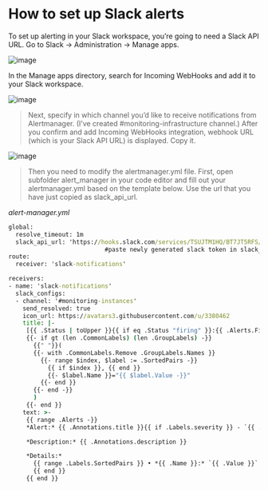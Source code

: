 # How to set up Slack alerts

To set up alerting in your Slack workspace, you’re going to need a Slack API URL. Go to Slack -> Administration -> Manage apps.

![image](https://github.com/rio-ke/workman/assets/88568938/6e9dd024-0f5e-415e-be38-b7f820262fd1)

In the Manage apps directory, search for Incoming WebHooks and add it to your Slack workspace.

![image](https://github.com/rio-ke/workman/assets/88568938/bd1d23e9-ccbc-48d2-8033-9a2b8269fdd1)

> Next, specify in which channel you’d like to receive notifications from Alertmanager. (I’ve created #monitoring-infrastructure channel.) After you confirm and add Incoming WebHooks integration, webhook URL (which is your Slack API URL) is displayed. Copy it.

![image](https://github.com/rio-ke/workman/assets/88568938/379c33ef-2489-448f-806b-8c3c27b58a64)

> Then you need to modify the alertmanager.yml file. First, open subfolder alert_manager in your code editor and fill out your alertmanager.yml based on the template below. Use the url that you have just copied as slack_api_url.


_alert-manager.yml_

```cmd
global:
  resolve_timeout: 1m
  slack_api_url: 'https://hooks.slack.com/services/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'
                           #paste newly generated slack token in slack_api_url
route:
  receiver: 'slack-notifications'

receivers:
- name: 'slack-notifications'
  slack_configs:
  - channel: '#monitoring-instances'
    send_resolved: true
    icon_url: https://avatars3.githubusercontent.com/u/3380462
    title: |-
     [{{ .Status | toUpper }}{{ if eq .Status "firing" }}:{{ .Alerts.Firing | len }}{{ end }}] {{ .CommonLabels.alertname }} for {{ .CommonLabels.job }}
     {{- if gt (len .CommonLabels) (len .GroupLabels) -}}
       {{" "}}(
       {{- with .CommonLabels.Remove .GroupLabels.Names }}
         {{- range $index, $label := .SortedPairs -}}
           {{ if $index }}, {{ end }}
           {{- $label.Name }}="{{ $label.Value -}}"
         {{- end }}
       {{- end -}}
       )
     {{- end }}
    text: >-
     {{ range .Alerts -}}
     *Alert:* {{ .Annotations.title }}{{ if .Labels.severity }} - `{{ .Labels.severity }}`{{ end }}

     *Description:* {{ .Annotations.description }}

     *Details:*
       {{ range .Labels.SortedPairs }} • *{{ .Name }}:* `{{ .Value }}`
       {{ end }}
     {{ end }}
```
